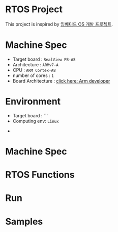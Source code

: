 # RTOS Project
This project is inspired by [임베디드 OS 개발 프로젝트](http://www.yes24.com/Product/Goods/84909414).<br>


# Machine Spec
* Target board : ```RealView PB-A8```
* Architecture : ```ARMv7-A```
* CPU          : ```ARM Cortex-A8```
* number of cores    : ```1```
* Board Architecture : [click here: Arm developer](https://developer.arm.com/documentation/dui0417/d/hardware-description/pb-a8-architecture)


# Environment
* Target board : ```
* Computing env: ``` Linux ```
* ```gcc-arm


# Machine Spec


# RTOS Functions


# Run


# Samples
<img src> </img> 



 
